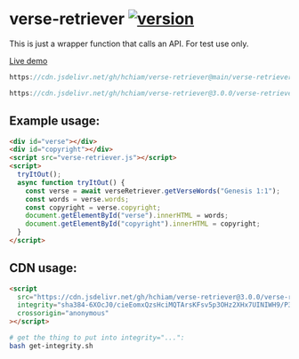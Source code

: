 # verse-retriever [![version](https://img.shields.io/github/release/hchiam/verse-retriever?style=flat-square)](https://github.com/hchiam/verse-retriever/releases)

This is just a wrapper function that calls an API. For test use only.

[Live demo](https://codepen.io/hchiam/pen/WNxWXOP)

```js
https://cdn.jsdelivr.net/gh/hchiam/verse-retriever@main/verse-retriever.js
```

```js
https://cdn.jsdelivr.net/gh/hchiam/verse-retriever@3.0.0/verse-retriever.js
```

## Example usage:

```html
<div id="verse"></div>
<div id="copyright"></div>
<script src="verse-retriever.js"></script>
<script>
  tryItOut();
  async function tryItOut() {
    const verse = await verseRetriever.getVerseWords("Genesis 1:1");
    const words = verse.words;
    const copyright = verse.copyright;
    document.getElementById("verse").innerHTML = words;
    document.getElementById("copyright").innerHTML = copyright;
  }
</script>
```

## CDN usage:

```html
<script
  src="https://cdn.jsdelivr.net/gh/hchiam/verse-retriever@3.0.0/verse-retriever.js"
  integrity="sha384-6XOcJ0/cieEomxQzsHciMQTArsKFsv5p3OHz2XHx7UINIWH9/P31s+2jnwDc7qKm"
  crossorigin="anonymous"
></script>
```

```bash
# get the thing to put into integrity="...":
bash get-integrity.sh
```
